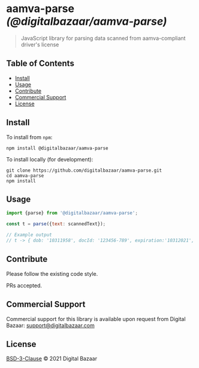 # aamva-parse _(@digitalbazaar/aamva-parse)_

> JavaScript library for parsing data scanned from aamva-compliant driver's license

## Table of Contents

- [Install](#install)
- [Usage](#usage)
- [Contribute](#contribute)
- [Commercial Support](#commercial-support)
- [License](#license)


## Install

To install from `npm`:

```
npm install @digitalbazaar/aamva-parse
```

To install locally (for development):

```
git clone https://github.com/digitalbazaar/aamva-parse.git
cd aamva-parse
npm install
```

## Usage

```js
import {parse} from '@digitalbazaar/aamva-parse';

const t = parse({text: scannedText});

// Example output
// t -> { dob: '10311958', docId: '123456-789', expiration:'10312021', issuerState: 'WY' }
```

## Contribute

Please follow the existing code style.

PRs accepted.

## Commercial Support

Commercial support for this library is available upon request from
Digital Bazaar: support@digitalbazaar.com

## License

[BSD-3-Clause](LICENSE.md) © 2021 Digital Bazaar
